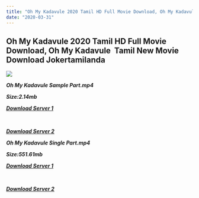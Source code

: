 ```yaml
---
title: "Oh My Kadavule 2020 Tamil HD Full Movie Download, Oh My Kadavule  Tamil New Movie Download Jokertamilanda"
date: "2020-03-31"
---
```


## Oh My Kadavule 2020 Tamil HD Full Movie Download, Oh My Kadavule  Tamil New Movie Download Jokertamilanda

![](https://images.moviebuff.com/efdf1f29-bb62-4919-9c86-3e163f06ce4b?w=1000)

**_Oh My Kadavule Sample Part.mp4_**

**_Size:2.14mb_**

**_[Download Server 1](http://c2.wetransfer.vip/files/Tamil{b337cb003d07febca875724d018e20f8c1927a284fdd439ea607fcc650de5bb7}20Movies/Tamil{b337cb003d07febca875724d018e20f8c1927a284fdd439ea607fcc650de5bb7}202020{b337cb003d07febca875724d018e20f8c1927a284fdd439ea607fcc650de5bb7}20Movies/{b337cb003d07febca875724d018e20f8c1927a284fdd439ea607fcc650de5bb7}20Oh{b337cb003d07febca875724d018e20f8c1927a284fdd439ea607fcc650de5bb7}20My{b337cb003d07febca875724d018e20f8c1927a284fdd439ea607fcc650de5bb7}20Kadavule{b337cb003d07febca875724d018e20f8c1927a284fdd439ea607fcc650de5bb7}20(2020)/Oh{b337cb003d07febca875724d018e20f8c1927a284fdd439ea607fcc650de5bb7}20My{b337cb003d07febca875724d018e20f8c1927a284fdd439ea607fcc650de5bb7}20Kadavule{b337cb003d07febca875724d018e20f8c1927a284fdd439ea607fcc650de5bb7}20(2020){b337cb003d07febca875724d018e20f8c1927a284fdd439ea607fcc650de5bb7}20HDRip/Oh{b337cb003d07febca875724d018e20f8c1927a284fdd439ea607fcc650de5bb7}20My{b337cb003d07febca875724d018e20f8c1927a284fdd439ea607fcc650de5bb7}20Kadavule{b337cb003d07febca875724d018e20f8c1927a284fdd439ea607fcc650de5bb7}20(2020){b337cb003d07febca875724d018e20f8c1927a284fdd439ea607fcc650de5bb7}20Sample{b337cb003d07febca875724d018e20f8c1927a284fdd439ea607fcc650de5bb7}20(640x360).mp4)_**

**_[  
](http://c2.wetransfer.vip/files/Tamil{b337cb003d07febca875724d018e20f8c1927a284fdd439ea607fcc650de5bb7}20Movies/Tamil{b337cb003d07febca875724d018e20f8c1927a284fdd439ea607fcc650de5bb7}202020{b337cb003d07febca875724d018e20f8c1927a284fdd439ea607fcc650de5bb7}20Movies/{b337cb003d07febca875724d018e20f8c1927a284fdd439ea607fcc650de5bb7}20Oh{b337cb003d07febca875724d018e20f8c1927a284fdd439ea607fcc650de5bb7}20My{b337cb003d07febca875724d018e20f8c1927a284fdd439ea607fcc650de5bb7}20Kadavule{b337cb003d07febca875724d018e20f8c1927a284fdd439ea607fcc650de5bb7}20(2020)/Oh{b337cb003d07febca875724d018e20f8c1927a284fdd439ea607fcc650de5bb7}20My{b337cb003d07febca875724d018e20f8c1927a284fdd439ea607fcc650de5bb7}20Kadavule{b337cb003d07febca875724d018e20f8c1927a284fdd439ea607fcc650de5bb7}20(2020){b337cb003d07febca875724d018e20f8c1927a284fdd439ea607fcc650de5bb7}20HDRip/Oh{b337cb003d07febca875724d018e20f8c1927a284fdd439ea607fcc650de5bb7}20My{b337cb003d07febca875724d018e20f8c1927a284fdd439ea607fcc650de5bb7}20Kadavule{b337cb003d07febca875724d018e20f8c1927a284fdd439ea607fcc650de5bb7}20(2020){b337cb003d07febca875724d018e20f8c1927a284fdd439ea607fcc650de5bb7}20Sample{b337cb003d07febca875724d018e20f8c1927a284fdd439ea607fcc650de5bb7}20(640x360).mp4)_**

**_[Download Server 2](http://c2.wetransfer.vip/files/Tamil{b337cb003d07febca875724d018e20f8c1927a284fdd439ea607fcc650de5bb7}20Movies/Tamil{b337cb003d07febca875724d018e20f8c1927a284fdd439ea607fcc650de5bb7}202020{b337cb003d07febca875724d018e20f8c1927a284fdd439ea607fcc650de5bb7}20Movies/{b337cb003d07febca875724d018e20f8c1927a284fdd439ea607fcc650de5bb7}20Oh{b337cb003d07febca875724d018e20f8c1927a284fdd439ea607fcc650de5bb7}20My{b337cb003d07febca875724d018e20f8c1927a284fdd439ea607fcc650de5bb7}20Kadavule{b337cb003d07febca875724d018e20f8c1927a284fdd439ea607fcc650de5bb7}20(2020)/Oh{b337cb003d07febca875724d018e20f8c1927a284fdd439ea607fcc650de5bb7}20My{b337cb003d07febca875724d018e20f8c1927a284fdd439ea607fcc650de5bb7}20Kadavule{b337cb003d07febca875724d018e20f8c1927a284fdd439ea607fcc650de5bb7}20(2020){b337cb003d07febca875724d018e20f8c1927a284fdd439ea607fcc650de5bb7}20HDRip/Oh{b337cb003d07febca875724d018e20f8c1927a284fdd439ea607fcc650de5bb7}20My{b337cb003d07febca875724d018e20f8c1927a284fdd439ea607fcc650de5bb7}20Kadavule{b337cb003d07febca875724d018e20f8c1927a284fdd439ea607fcc650de5bb7}20(2020){b337cb003d07febca875724d018e20f8c1927a284fdd439ea607fcc650de5bb7}20Sample{b337cb003d07febca875724d018e20f8c1927a284fdd439ea607fcc650de5bb7}20(640x360).mp4)_**

**_Oh My Kadavule Single Part.mp4_**

**_Size:551.61mb_**

**_[Download Server 1](http://c7.wetransfer.vip//files/Oh{b337cb003d07febca875724d018e20f8c1927a284fdd439ea607fcc650de5bb7}20My{b337cb003d07febca875724d018e20f8c1927a284fdd439ea607fcc650de5bb7}20Kadavule{b337cb003d07febca875724d018e20f8c1927a284fdd439ea607fcc650de5bb7}20(2020).mp4)_**

**_[  
](http://c7.wetransfer.vip//files/Oh{b337cb003d07febca875724d018e20f8c1927a284fdd439ea607fcc650de5bb7}20My{b337cb003d07febca875724d018e20f8c1927a284fdd439ea607fcc650de5bb7}20Kadavule{b337cb003d07febca875724d018e20f8c1927a284fdd439ea607fcc650de5bb7}20(2020).mp4)_**

**_[Download Server 2](http://c7.wetransfer.vip//files/Oh{b337cb003d07febca875724d018e20f8c1927a284fdd439ea607fcc650de5bb7}20My{b337cb003d07febca875724d018e20f8c1927a284fdd439ea607fcc650de5bb7}20Kadavule{b337cb003d07febca875724d018e20f8c1927a284fdd439ea607fcc650de5bb7}20(2020).mp4)_**
